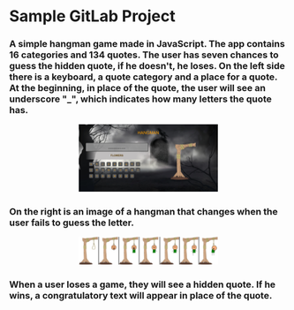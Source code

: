 # Sample GitLab Project

<h3>A simple hangman game made in JavaScript. The app contains 16 categories and 134 quotes.
The user has seven chances to guess the hidden quote, if he doesn't, he loses.
On the left side there is a keyboard, a quote category and a place for a quote. At the beginning, in place of the quote, the user will see an underscore "_", which indicates how many letters the quote has.</h3>
<p align="center">
  <img width="50%" height="auto" src="images/hangmanScreen.png">
</p>

<h3>On the right is an image of a hangman  that changes when the user fails to guess the letter.</h3>
<p align="center">
  <img width="50%" height="auto" src="images/hangmanImg.png">
</p>
<h3>
When a user loses a game, they will see a hidden quote. If he wins, a congratulatory text will appear in place of the quote.</h3>
